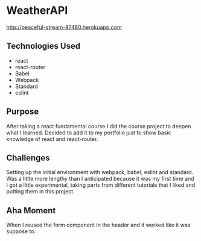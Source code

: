# WeatherAPI

http://peaceful-stream-87480.herokuapp.com

## Technologies Used

  - react
  - react-router
  - Babel
  - Webpack
  - Standard
  - eslint

## Purpose

  After taking a react fundamental course I did the course project to deepen what I learned.  Decided to add it to my portfolio just to show basic knowledge of react and
  react-router.

## Challenges

  Setting up the initial environment with webpack, babel, eslint and standard.  Was a little more lengthy than I anticipated because it was my first time and I got a little experimental, taking parts from different tutorials that I liked and putting them in this project.

## Aha Moment

  When I reused the form component in the header and it worked like it was suppose to.  
